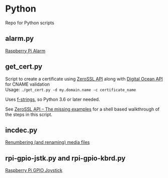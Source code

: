 # Python

Repo for Python scripts

## alarm.py
[Raspberry Pi Alarm](http://blog.thestateofme.com/2012/08/02/raspberry-pi-alarm/)

## get_cert.py
Script to create a certificate using [ZeroSSL API](https://zerossl.com/documentation/api/)
along with [Digital Ocean API](https://developers.digitalocean.com/documentation/v2/)
for CNAME validation  
Usage: `./get_cert.py -d my.domain.name -c certificate_name`  

Uses [f-strings](https://realpython.com/python-f-strings/), so Python 3.6 or later needed.

See [ZeroSSL API – The missing examples](https://blog.thestateofme.com/2021/04/02/zerossl-api-the-missing-examples/) for a shell based walkthrough of the steps in this script.

## incdec.py
[Renumbering (and renaming) media files](http://blog.thestateofme.com/2010/10/05/renumbering-media-files/)  

## rpi-gpio-jstk.py and rpi-gpio-kbrd.py
[Raspberry Pi GPIO Joystick](http://blog.thestateofme.com/2012/08/10/raspberry-pi-gpio-joystick/)  
